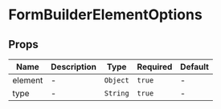 # FormBuilderElementOptions

## Props

<!-- @vuese:FormBuilderElementOptions:props:start -->
|Name|Description|Type|Required|Default|
|---|---|---|---|---|
|element|-|`Object`|`true`|-|
|type|-|`String`|`true`|-|

<!-- @vuese:FormBuilderElementOptions:props:end -->


